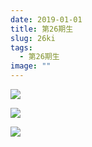 ```yaml
---
date: 2019-01-01
title: 第26期生
slug: 26ki
tags:
  - 第26期生
image: ""
---
```

![](/images/img_0706.jpg)

![](/images/img_0707.jpg)

![](/images/img_0709.jpg)